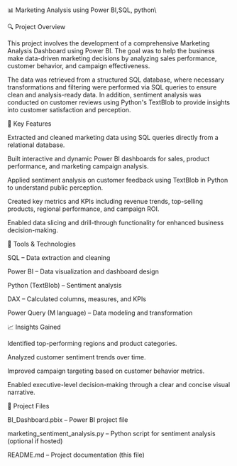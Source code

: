 📊 Marketing Analysis using Power BI,SQL, python\

🔍 Project Overview

This project involves the development of a comprehensive Marketing Analysis Dashboard using Power BI. The goal was to help the business make data-driven marketing decisions by analyzing sales performance, customer behavior, and campaign effectiveness.

The data was retrieved from a structured SQL database, where necessary transformations and filtering were performed via SQL queries to ensure clean and analysis-ready data. In addition, sentiment analysis was conducted on customer reviews using Python's TextBlob to provide insights into customer satisfaction and perception.

🧠 Key Features

Extracted and cleaned marketing data using SQL queries directly from a relational database.

Built interactive and dynamic Power BI dashboards for sales, product performance, and marketing campaign analysis.

Applied sentiment analysis on customer feedback using TextBlob in Python to understand public perception.

Created key metrics and KPIs including revenue trends, top-selling products, regional performance, and campaign ROI.

Enabled data slicing and drill-through functionality for enhanced business decision-making.

🧰 Tools & Technologies

SQL – Data extraction and cleaning

Power BI – Data visualization and dashboard design

Python (TextBlob) – Sentiment analysis

DAX – Calculated columns, measures, and KPIs

Power Query (M language) – Data modeling and transformation

📈 Insights Gained

Identified top-performing regions and product categories.

Analyzed customer sentiment trends over time.

Improved campaign targeting based on customer behavior metrics.

Enabled executive-level decision-making through a clear and concise visual narrative.

📂 Project Files

BI_Dashboard.pbix – Power BI project file

marketing_sentiment_analysis.py – Python script for sentiment analysis (optional if hosted)

README.md – Project documentation (this file)

